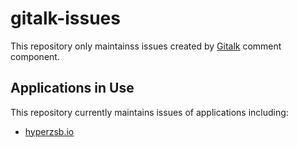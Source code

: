 # gitalk-issues

This repository only maintainss issues created by [Gitalk](https://github.com/gitalk/gitalk) comment component.

## Applications in Use

This repository currently maintains issues of applications including:

- [hyperzsb.io](https://hyperzsb.io)
